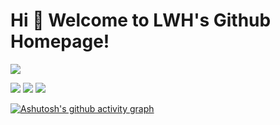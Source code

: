 # Hi 🎉 Welcome to LWH's Github Homepage!

<img src="https://readme-typing-svg.herokuapp.com/?lines=Welcome,%20visitor!;Hello%20Github%20World!&font=Roboto" />

<p>
<img src="https://img.shields.io/static/v1?label=Program&message=Vue&color=brightgreen"/>
  <img src="https://img.shields.io/static/v1?label=Program&message=JavaScript&color=yellow"/>
<a href="https://www.cnblogs.com/LWHCoding/"><img src="https://img.shields.io/static/v1?label=Blog&message=cnblogs&color=blue"/></a>
</p>

[![Ashutosh's github activity graph](https://github-readme-activity-graph.cyclic.app/graph?username=1553690132&theme=vue)](https://github.com/1553690132)
<!-- ![Most Used Languages](https://github-readme-stats.vercel.app/api/top-langs/?username=wangzirui32&theme=dark&layout=compact)
![Github Stats](https://github-readme-stats.vercel.app/api?username=wangzirui32&show_icons=true&theme=dark&count_private=true) -->
